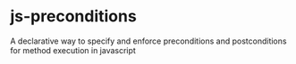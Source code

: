 js-preconditions
================

A declarative way to specify and enforce preconditions and postconditions for method execution in javascript
